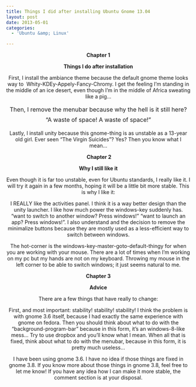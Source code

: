 ```yaml
---
title: Things I did after installing Ubuntu Gnome 13.04
layout: post
date: 2013-05-01
categories:
  - 'Ubuntu &amp; Linux'

---
```

<p style="text-align: center;">
  <strong>Chapter 1</strong>
</p>

<p style="text-align: center;">
  <strong>Things I do after installation</strong>
</p>

<p style="text-align: center;">
  First, I install the ambiance theme because the default gnome theme looks way to  Whity-KDEy-Appely-Fancy-Chromy. I get the feeling I&#8217;m standing in the middle of an ice desert, even though I&#8217;m in the middle of Africa sweating like a pig&#8230;
</p>

<p style="text-align: center;">
  <span style="line-height: 1.714285714; font-size: 1rem;">Then, I remove the menubar because why the hell is it still here? &#8220;A waste of space! A waste of space!&#8221;</span>
</p>

<p style="text-align: center;">
  Lastly, I install unity because this gnome-thing is as unstable as a 13-year old girl. Ever seen &#8220;The Virgin Suicides&#8221;? Yes? Then you know what I mean&#8230;
</p>

<p style="text-align: center;">
   <strong>Chapter 2</strong>
</p>

<p style="text-align: center;">
  <strong>Why I still like it</strong>
</p>

<p style="text-align: center;">
  Even though it is far too unstable, even for Ubuntu standards, I really like it. I will try it again in a few months, hoping it will be a little bit more stable. This is why I like it:
</p>

<p style="text-align: center;">
  I REALLY like the activities panel. I think it is a way better design than the unity launcher. I like how much power the windows-key suddenly has. &#8220;want to switch to another window? Press windows!” “want to launch an app? Press windows!”. I also understand and the decision to remove the minimalize buttons because they are mostly used as a less-efficient way to switch between windows.
</p>

<p style="text-align: center;">
  The hot-corner is the windows-key-master-goto-default-thingy for when you are working with your mouse. There are a lot of times when I’m working on my pc but my hands are not on my keyboard. Throwing my mouse in the left corner to be able to switch windows; it just seems natural to me.
</p>

<p style="text-align: center;">
  <strong>Chapter 3</strong>
</p>

<p style="text-align: center;">
  <strong> Advice</strong>
</p>

<p style="text-align: center;">
  There are a few things that have really to change:
</p>

<p style="text-align: center;">
  First, and most important: stability! stability! stability! I think the problem is with gnome 3.6 itself, because I had exactly the same experience with gnome on fedora. Then you should think about what to do with the “background-program-bar” because in this form, it’s an windows-8-like mess… Try to use dropbox and you’ll know what I mean. When all that is fixed, think about what to do with the menubar, because in this form, it is pretty much useless…
</p>

<p style="text-align: center;">
  I have been using gnome 3.6. I have no idea if those things are fixed in gnome 3.8. If you know more about those things in gnome 3.8, feel free to let me know! If you have any idea how I can make it more stable, the comment section is at your disposal.
</p>
